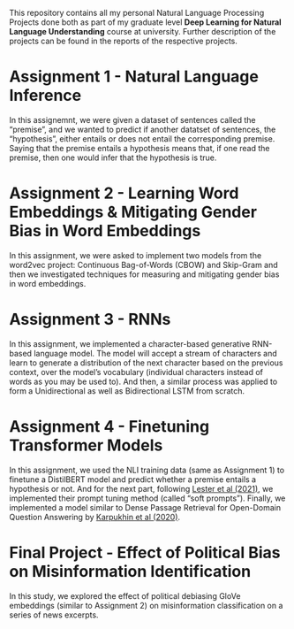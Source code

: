 This repository contains all my personal Natural Language Processing Projects done both as part of my graduate level **Deep Learning for Natural Language Understanding** course at university. Further description of the projects can be found in the reports of the respective projects.
# Assignment 1 - Natural Language Inference
In this assignemnt, we were given a dataset of sentences called the “premise”, and we wanted to predict if another datatset of sentences, the “hypothesis”, either entails or does not entail the corresponding premise. Saying that the premise entails a hypothesis means that, if one read the premise, then one would infer that the hypothesis is true.
# Assignment 2 - Learning Word Embeddings & Mitigating Gender Bias in Word Embeddings
In this assignment, we were asked to implement two models from the word2vec project: Continuous Bag-of-Words (CBOW) and Skip-Gram and then we investigated techniques for measuring and mitigating gender bias in word embeddings.
# Assignment 3 - RNNs
In this assignment, we implemented a character-based generative RNN-based language model. The model will accept a stream of characters and learn to generate a distribution of the next character based on the previous context, over the model’s vocabulary (individual characters instead of words as you may be used to). And then, a similar process was applied to form a Unidirectional as well as Bidirectional LSTM from scratch.
# Assignment 4 - Finetuning Transformer Models
In this assignment, we used the NLI training data (same as Assignment 1) to finetune a DistilBERT model and predict whether a premise entails a hypothesis or not. And for the next part, following [Lester et al (2021)](https://arxiv.org/abs/2104.08691), we implemented their prompt tuning method (called “soft prompts”). Finally, we implemented a model similar to Dense Passage Retrieval for Open-Domain Question Answering by [Karpukhin et al (2020)](https://arxiv.org/abs/2004.04906).
# Final Project - Effect of Political Bias on Misinformation Identification
In this study, we explored the effect of political debiasing GloVe embeddings (similar to Assignment 2) on misinformation classification on a series of news excerpts. 
